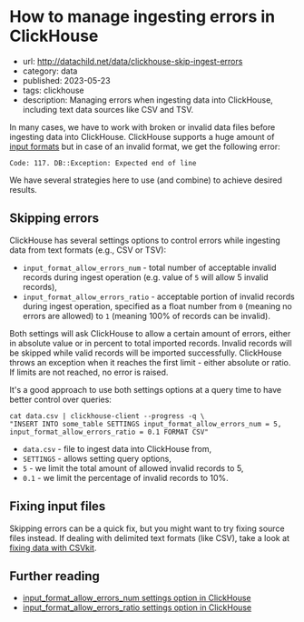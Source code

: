 # How to manage ingesting errors in ClickHouse
* url: http://datachild.net/data/clickhouse-skip-ingest-errors
* category: data
* published: 2023-05-23
* tags: clickhouse
* description: Managing errors when ingesting data into ClickHouse, including text data sources like CSV and TSV.

In many cases, we have to work with broken or invalid data files before ingesting data into ClickHouse. ClickHouse supports a huge amount of [input formats](https://clickhouse.com/docs/en/interfaces/formats) but in case of an invalid format, we get the following error:

```
Code: 117. DB::Exception: Expected end of line
```

We have several strategies here to use (and combine) to achieve desired results.

## Skipping errors

ClickHouse has several settings options to control errors while ingesting data from text formats (e.g., CSV or TSV):

* `input_format_allow_errors_num` - total number of acceptable invalid records during ingest operation (e.g. value of `5` will allow 5 invalid records),
* `input_format_allow_errors_ratio` - acceptable portion of invalid records during ingest operation, specified as a float number from `0` (meaning no errors are allowed) to `1` (meaning 100% of records can be invalid).

Both settings will ask ClickHouse to allow a certain amount of errors, either in absolute value or in percent to total imported records. Invalid records will be skipped while valid records will be imported successfully. ClickHouse throws an exception when it reaches the first limit - either absolute or ratio. If limits are not reached, no error is raised.

It's a good approach to use both settings options at a query time to have better control over queries:

```
cat data.csv | clickhouse-client --progress -q \
"INSERT INTO some_table SETTINGS input_format_allow_errors_num = 5, input_format_allow_errors_ratio = 0.1 FORMAT CSV"
```
* `data.csv` - file to ingest data into ClickHouse from,
* `SETTINGS` - allows setting query options,
* `5` - we limit the total amount of allowed invalid records to 5,
* `0.1` - we limit the percentage of invalid records to 10%.

## Fixing input files

Skipping errors can be a quick fix, but you might want to try fixing source files instead. If dealing with delimited text formats (like CSV), take a look at [fixing data with CSVkit](https://datachild.net/programming/format-clean-fix-csv-with-csvkit).

## Further reading
* [input_format_allow_errors_num settings option in ClickHouse](https://clickhouse.com/docs/en/operations/settings/formats#input_format_allow_errors_num)
* [input_format_allow_errors_ratio settings option in ClickHouse](https://clickhouse.com/docs/en/operations/settings/formats#input_format_allow_errors_ratio)